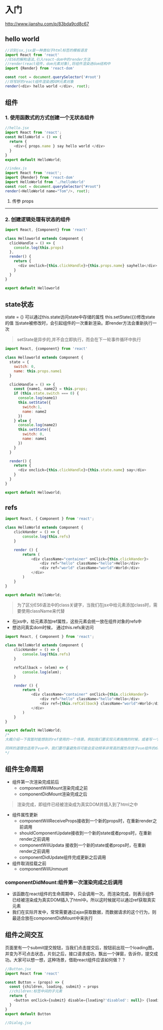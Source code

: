 # 入门
http://www.jianshu.com/p/83bda9cd8c67
## hello world
```js
//识别jsx,jsx是一种类似于html标签的模板语言
import React from 'react'
//ES6的解构语法,引入react-dom中的render方法
//render(react组件，dom元素对象),将组件渲染进dom结构中
import {Render} from 'react-dom'

const root = document.querySelector('#root')
//将写好的react组件渲染进DOM元素对象
render(<div> hello world </div>, root);
```
## 组件
### 1. 使用函数式的方式创建一个无状态组件
```js
//hello.jsx
import React from 'react';
const HelloWorld = () => {
  return {
    <div>{ props.name } say hello world </div>
  }
}
export default HelloWorld;

//index.js
import React from 'react';
import {Render} from 'react-dom'
import HelloWorld from './helloWorld'
const root = document.querySelector("#root")
render(<HelloWorld name="Tom"/>, root);
```
1. 传参
props
---

### 2. 创建逻辑处理有状态的组件
```js
import React, {Component} from 'react'

class Helloworld extends Component {
  clickHandle = () => {
    console.log(this.props)
  },
  render() {
    return {
      <div onclick={this.clickHandle}>{this.props.name} sayhello</div>
    }
  }
}

export default Helloworld

```

## state状态
state = {}
可以通过this.state访问state中存储的属性
this.setState({})修改state的值
当state被修改时，会引起组件的一次重新渲染。即render方法会重新执行一次
>setState是异步的,并不会立即执行，而会在下一轮事件循环中执行


```js
import React, {component} from 'react'

class Helloworld extends Component {
  state = {
    switch: 0,
    name: this.props.name1
  }

  clickHandle = () => {
    const {name1, name2} = this.props;
    if (this.state.switch === 0) {
      console.log(name1)
      this.setState({
        switch:1,
        name: name2
      })
    } else {
      console.log(name2)
      this.setState({
        switch: 0,
        name: name1
      })
    }
  }

  render() {
    return {
      <div onclick={this.clickHandle}>{this.state.name} say</div>
    }
  }
}

export default Helloworld;
```

## refs

```js
import React, { Component } from 'react';

class HelloWorld extends Component {
    clickHander = () => {
        console.log(this.refs)
    }

    render () {
        return (
            <div className="container" onClick={this.clickHander}>
                <div ref="hello" className="hello">Hello</div>
                <div ref="world" className="world">World</div>
            </div>
        )
    }
}

export default HelloWorld;
```
>为了区分ES6语法中的class关键字，当我们在jsx中给元素添加class时，需要使用className来代替
- 在jxs中，给元素添加ref属性，这些元素会统一放在组件对象的refs中
- 想访问真实dom时候， 通过this.refs来访问

```js
import React, { Component } from 'react';

class HelloWorld extends Component {
    clickHander = () => {
        console.log(this.refs)
    }

    refCallback = (elem) => {
        console.log(elem);
    }

    render () {
        return (
            <div className="container" onClick={this.clickHander}>
                <div ref="hello" className="hello">Hello</div>
                <div ref={this.refCallback} className="world">World</div>
            </div>
        )
    }
}

export default HelloWorld;
/*
大概介绍一下我暂时能想到的ref使用的一个场景。例如我们要实现元素拖拽的时候，或者写一个slider组件。我们可能会非常频繁的改动元素的位置。这个时候，如果我们仍然通过react组件的state来存储元素的位置，那么就会导致react组件过于频繁的渲染，这就会引发一个严重的性能问题。所以这个时候我们不得不获取到真实DOM，并通过常规的方式来做。

同样的道理也适用于vue中，我们要尽量避免将可能会变动频率非常高的属性存放于vue组件的data中。
*/
```

## 组件生命周期
- 组件第一次渲染完成前后
  - componentWillMount渲染完成之前
  - componentDidMount渲染完成之后
>渲染完成，即组件已经被渲染成为真实DOM并插入到了html之中

- 组件属性更新
  - componentWillReceiveProps接收到一个新的props时，在重新render之前调用
  - shouldComponentUpdate接收到一个新的state或者props时，在重新render之前调用
  - componentWillUpdata 接收到一个新的state或者props时，在重新render之前调用
  - componentDidUpdate组件完成更新之后调用
- 组件取消挂载之前
  - componentWillUnmount

### componentDidMount:组件第一次渲染完成之后调用
- 该函数在react组件的生命周期中，只会调用一次。而渲染完成，则表示组件已经被渲染成为真实DOM插入了html中。所以这时候就可以通过ref获取真实元素
- 我们在实际开发中，常常需要通过ajax获取数据，而数据请求的这个行为，则最适合放在componentDidMount中来执行

## 组件之间交互
页面里有一个submit提交按钮，当我们点击提交后，按钮前出现一个loading图，并变为不可点击状态，片刻之后，接口请求成功，飘出一个弹窗，告诉你，提交成功。大家可以想一想，这种场景，借助react组件应该如何做？？
```js
//Button.jsx
import React from 'react'

const Button = (props) => {
  const {children, loading, submit} = props
  //children:标签中间的子元素
  return {
    <button onClick={submit} disable={loading?'disabled': null}> {loading && <i className="loading"></i>} </button>
  }
}
export default Button
```

```js
//Dialog.jsx
